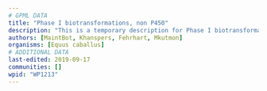 ```yaml
---
# GPML DATA
title: "Phase I biotransformations, non P450"
description: "This is a temporary description for Phase I biotransformations, non P450"
authors: [MaintBot, Khanspers, Fehrhart, Mkutmon]
organisms: [Equus caballus]
# ADDITIONAL DATA
last-edited: 2019-09-17
communities: []
wpid: "WP1213"
---
```

